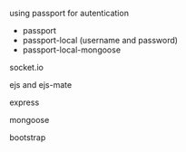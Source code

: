 using passport for autentication
- passport 
- passport-local (username and password)
- passport-local-mongoose 

socket.io 

ejs and ejs-mate

express 

mongoose

bootstrap


